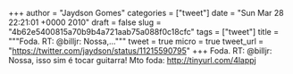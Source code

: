 
+++
author = "Jaydson Gomes"
categories = ["tweet"]
date = "Sun Mar 28 22:21:01 +0000 2010"
draft = false
slug = "4b62e5400815a70b9b4a721aab75a088f0c18cfc"
tags = ["tweet"]
title = """Foda. RT: @billjr: Nossa,..."""
tweet = true
micro = true
tweet_url = "https://twitter.com/jaydson/status/11215590795"
+++
Foda. RT: @billjr: Nossa, isso sim é tocar guitarra! Mto foda: http://tinyurl.com/4lappj
